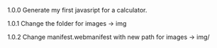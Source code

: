 1.0.0 Generate my first javasript for a calculator.

1.0.1 Change the folder for images -> img

1.0.2 Change manifest.webmanifest with new path for images -> img/
